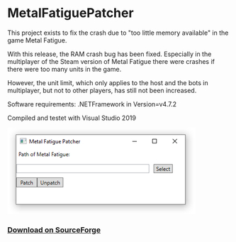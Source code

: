 # MetalFatiguePatcher
This project exists to fix the crash due to "too little memory available" in the game Metal Fatigue.

With this release, the RAM crash bug has been fixed. Especially in the multiplayer of the Steam version of Metal Fatigue there were crashes if there were too many units in the game.

However, the unit limit, which only applies to the host and the bots in multiplayer, but not to other players, has still not been increased.

Software requirements: .NETFramework in Version=v4.7.2

Compiled and testet with Visual Studio 2019

![application_view](pictures/application_view.png)

### [Download on SourceForge](https://sourceforge.net/projects/metalfatiguepatchproject/)


